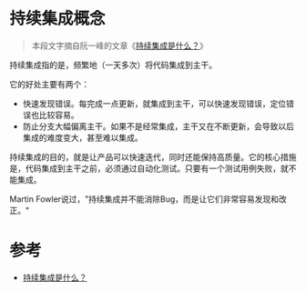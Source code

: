 # 持续集成概念

> 本段文字摘自阮一峰的文章《[持续集成是什么？](http://www.ruanyifeng.com/blog/2015/09/continuous-integration.html)》

持续集成指的是，频繁地（一天多次）将代码集成到主干。

它的好处主要有两个：

* 快速发现错误。每完成一点更新，就集成到主干，可以快速发现错误，定位错误也比较容易。
* 防止分支大幅偏离主干。如果不是经常集成，主干又在不断更新，会导致以后集成的难度变大，甚至难以集成。

持续集成的目的，就是让产品可以快速迭代，同时还能保持高质量。它的核心措施是，代码集成到主干之前，必须通过自动化测试。只要有一个测试用例失败，就不能集成。

Martin Fowler说过，"持续集成并不能消除Bug，而是让它们非常容易发现和改正。"

# 


# 参考

* [持续集成是什么？](http://www.ruanyifeng.com/blog/2015/09/continuous-integration.html)